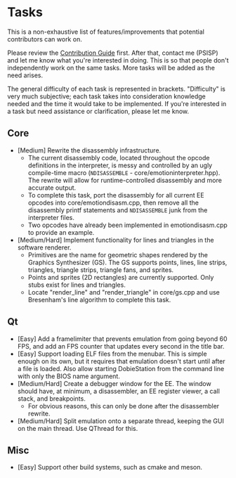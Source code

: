 # Tasks

This is a non-exhaustive list of features/improvements that potential contributors can work on.

Please review the [Contribution Guide](../master/CONTRIBUTING.md) first. After that, contact me (PSISP) and let me know what you're interested in doing. This is so that people don't independently work on the same tasks. More tasks will be added as the need arises.

The general difficulty of each task is represented in brackets. "Difficulty" is very much subjective; each task takes into consideration knowledge needed and the time it would take to be implemented. If you're interested in a task but need assistance or clarification, please let me know.

## Core
* [Medium] Rewrite the disassembly infrastructure.
  * The current disassembly code, located throughout the opcode definitions in the interpreter, is messy and controlled by an ugly compile-time macro (```NDISASSEMBLE``` - core/emotioninterpreter.hpp). The rewrite will allow for runtime-controlled disassembly and more accurate output.
  * To complete this task, port the disassembly for all current EE opcodes into core/emotiondisasm.cpp, then remove all the disassembly printf statements and ```NDISASSEMBLE``` junk from the interpreter files.
  * Two opcodes have already been implemented in emotiondisasm.cpp to provide an example.
* [Medium/Hard] Implement functionality for lines and triangles in the software renderer.
  * Primitives are the name for geometric shapes rendered by the Graphics Synthesizer (GS). The GS supports points, lines, line strips, triangles, triangle strips, triangle fans, and sprites.
  * Points and sprites (2D rectangles) are currently supported. Only stubs exist for lines and triangles.
  * Locate "render_line" and "render_triangle" in core/gs.cpp and use Bresenham's line algorithm to complete this task.

## Qt
* [Easy] Add a framelimiter that prevents emulation from going beyond 60 FPS, and add an FPS counter that updates every second in the title bar.
* [Easy] Support loading ELF files from the menubar. This is simple enough on its own, but it requires that emulation doesn't start until after a file is loaded. Also allow starting DobieStation from the command line with only the BIOS name argument.
* [Medium/Hard] Create a debugger window for the EE. The window should have, at minimum, a disassembler, an EE register viewer, a call stack, and breakpoints.
  * For obvious reasons, this can only be done after the disassembler rewrite.
* [Medium/Hard] Split emulation onto a separate thread, keeping the GUI on the main thread. Use QThread for this.

## Misc
* [Easy] Support other build systems, such as cmake and meson.
